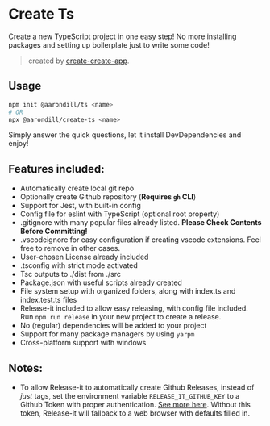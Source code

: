 # Create Ts

Create a new TypeScript project in one easy step! No more installing packages and setting up boilerplate just to write some code!

> created by [create-create-app](https://github.com/uetchy/create-create-app).

## Usage

```bash
npm init @aarondill/ts <name>
# OR
npx @aarondill/create-ts <name>
```

Simply answer the quick questions, let it install DevDependencies and enjoy!

## Features included:

- Automatically create local git repo
- Optionally create Github repository (**Requires `gh` CLI**)
- Support for Jest, with built-in config
- Config file for eslint with TypeScript (optional root property)
- .gitignore with many popular files already listed. **Please Check Contents Before Committing!**
- .vscodeignore for easy configuration if creating vscode extensions. Feel free to remove in other cases.
- User-chosen License already included
- .tsconfig with strict mode activated
- Tsc outputs to ./dist from ./src
- Package.json with useful scripts already created
- File system setup with organized folders, along with index.ts and index.test.ts files
- Release-it included to allow easy releasing, with config file included. Run `npm run release` in your new project to create a release.
- No (regular) dependencies will be added to your project
- Support for many package managers by using `yarpm`
- Cross-platform support with windows

## Notes:

- To allow Release-it to automatically create Github Releases, instead of _just_ tags, set the environment variable `RELEASE_IT_GITHUB_KEY` to a Github Token with proper authentication. [See more here](<https://github.com/release-it/release-it/blob/master/docs/github-releases.md#automated:~:text=Obtain%20a%20personal%20access%20token%20(release%2Dit%20only%20needs%20%22repo%22%20access%3B%20no%20%22admin%22%20or%20other%20scopes).>). Without this token, Release-it will fallback to a web browser with defaults filled in.
